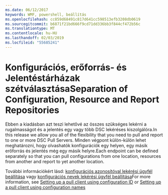 ```yaml
---
ms.date: 06/12/2017
keywords: WMF, powershell, beállítás
ms.openlocfilehash: cc859d68491c817d641cc598513efb3208db0619
ms.sourcegitcommit: b6871f21bd666f9cd71dd336bb3f844cf472b56c
ms.translationtype: MT
ms.contentlocale: hu-HU
ms.lasthandoff: 02/03/2019
ms.locfileid: "55685241"
---
```

# <a name="separation-of-configuration-resource-and-report-repositories"></a><span data-ttu-id="66949-102">Konfigurációs, erőforrás- és Jelentéstárházak szétválasztása</span><span class="sxs-lookup"><span data-stu-id="66949-102">Separation of Configuration, Resource and Report Repositories</span></span>

<span data-ttu-id="66949-103">Ebben a kiadásban azt teszi lehetővé az összes szükséges lekérni a rugalmasságot és a jelentés egy vagy több DSC lekéréses kiszolgálóra.</span><span class="sxs-lookup"><span data-stu-id="66949-103">In this release we allow you all of the flexibility that you need to pull and report to one or more DSC Pull Servers.</span></span> <span data-ttu-id="66949-104">Minden végpont külön-külön lehet meghatározni, hogy olvashatók konfigurációk egy helyen, egy másik erőforrás és jelentés még egy másik helyre.</span><span class="sxs-lookup"><span data-stu-id="66949-104">Each endpoint can be defined separately so that you can pull configurations from one location, resources from another and report to yet another location.</span></span>

<span data-ttu-id="66949-105">További információkért lásd: [konfigurációs azonosítóval lekérési ügyfél beállítása](https://msdn.microsoft.com/powershell/dsc/pullclientconfigid) vagy [konfigurációs nevek lekérési ügyfél beállítása](https://msdn.microsoft.com/powershell/dsc/pullclientconfignames)</span><span class="sxs-lookup"><span data-stu-id="66949-105">For more information, see [Setting up a pull client using configuration ID](https://msdn.microsoft.com/powershell/dsc/pullclientconfigid) or [Setting up a pull client using configuration names](https://msdn.microsoft.com/powershell/dsc/pullclientconfignames)</span></span>
